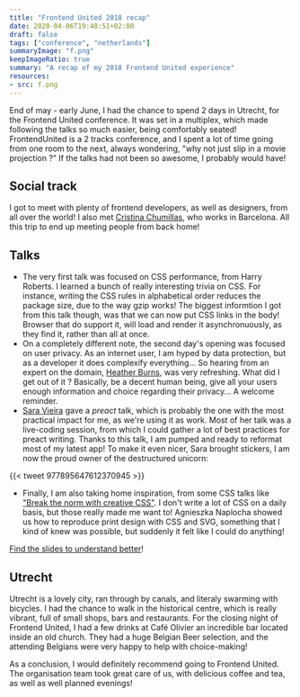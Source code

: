 ```yaml
---
title: "Frontend United 2018 recap"
date: 2020-04-06T19:48:51+02:00
draft: false
tags: ["conference", "netherlands"]
summaryImage: "f.png"
keepImageRatio: true
summary: "A recap of my 2018 Frontend United experience"
resources:
- src: f.png
---
```


End of may - early June, I had the chance to spend 2 days in Utrecht, for the Frontend United conference.
It was set in a multiplex, which made following the talks so much easier, being comfortably seated! FrontendUnited is a 2 tracks conference, and I spent a lot of time going from one room to the next, always wondering, "why not just slip in a movie projection ?" If the talks had not been so awesome, I probably would have!

## Social track

I got to meet with plenty of frontend developers, as well as designers, from all over the world!
I also met [Cristina Chumillas](https://twitter.com/chumillas), who works in Barcelona. All this trip to end up meeting people from back home!

## Talks

* The very first talk was focused on CSS performance, from Harry Roberts. I learned a bunch of really interesting trivia on CSS. For instance, writing the CSS rules in alphabetical order reduces the package size, due to the way gzip works! The biggest informtion I got from this talk though, was that we can now put CSS links in the body! Browser that do support it, will load and render it asynchronuously, as they find it, rather than all at once.
* On a completely different note, the second day's opening was focused on user privacy. As an internet user, I am hyped by data protection, but as a developer it does complexify everything... So hearing from an expert on the domain, [Heather Burns](https://twitter.com/WebDevLaw), was very refreshing. What did I get out of it ? Basically, be a decent human being, give all your users enough information and choice regarding their privacy... A welcome reminder.
* [Sara Vieira](https://twitter.com/NikkitaFTW) gave a _preact_ talk, which is probably the one with the most practical impact for me, as we're using it as work. Most of her talk was a live-coding session, from which I could gather a lot of best practices for preact writing. Thanks to this talk, I am pumped and ready to reformat most of my latest app!
To make it even nicer, Sara brought stickers, I am now the proud owner of the destructured unicorn:

{{< tweet 977895647612370945 >}}

* Finally, I am also taking home inspiration, from some CSS talks like ["Break the norm with creative CSS"](https://www.youtube.com/watch?v=kp1oWzf6oAQ). I don't write a lot of CSS on a daily basis, but those really made me want to! Agnieszka Naplocha showed us how to reproduce print design with CSS and SVG, something that I kind of knew was possible, but suddenly it felt like I could do anything!

[Find the slides to understand better](https://www.slideshare.net/aganaplocha/breaking-the-norm-with-creative-css-81867291)!

## Utrecht

Utrecht is a lovely city, ran through by canals, and literaly swarming with bicycles. I had the chance to walk in the historical centre, which is really vibrant, full of small shops, bars and restaurants. For the closing night of Frontend United, I had a few drinks at Café Olivier an incredible bar located inside an old church. They had a huge Belgian Beer selection, and the attending Belgians were very happy to help with choice-making!

As a conclusion, I would definitely recommend going to Frontend United. The organisation team took great care of us, with delicious coffee and tea, as well as well planned evenings!
